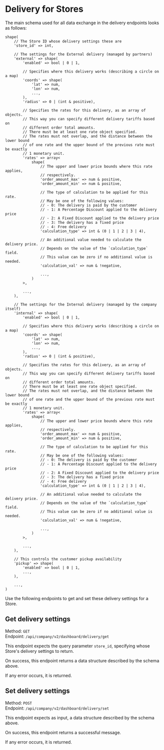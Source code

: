 # Delivery for Stores

The main schema used for all data exchange in the delivery endpoints looks as follows:

```Hack
shape(
    // The Store ID whose delivery settings these are
    'store_id' => int,
    
    // The settings for the External delivery (managed by partners)
    'external' => shape(
        'enabled' => bool | 0 | 1,
        
        // Specifies where this delivery works (describing a circle on a map)
        'coords' => shape(
            'lat' => num,
            'lon' => num,
            ...,
        ),
        'radius' => 0 | (int & positive),
        
        // Specifies the rates for this delivery, as an array of objects.
        // This way you can specify different delivery tariffs based on
        // different order total amounts.
        // There must be at least one rate object specified.
        // The rates must not overlap, and the distance between the lower bound
        // of one rate and the upper bound of the previous rate must be exactly
        // 1 monetary unit.
        'rates' => array<
            shape(
                // The upper and lower price bounds where this rate applies,
                // respectively.
                'order_amount_max' => num & positive,
                'order_amount_min' => num & positive,
                
                // The type of calculation to be applied for this rate.
                // May be one of the following values:
                // - 0: The delivery is paid by the customer
                // - 1: A Percentage Discount applied to the delivery price
                // - 2: A Fixed Discount applied to the delivery price
                // - 3: The delivery has a fixed price
                // - 4: Free delivery
                'calculation_type' => int & (0 | 1 | 2 | 3 | 4),
                
                // An additional value needed to calculate the delivery price.
                // Depends on the value of the `calculation_type` field.
                // This value can be zero if no additional value is needed.
                'calculation_val' => num & !negative,
                
                ...,
            )
        >,
        
        ...,
    ),
    
    // The settings for the Internal delivery (managed by the company itself)
    'internal' => shape(
        'enabled' => bool | 0 | 1,
        
        // Specifies where this delivery works (describing a circle on a map)
        'coords' => shape(
            'lat' => num,
            'lon' => num,
            ...,
        ),
        'radius' => 0 | (int & positive),
        
        // Specifies the rates for this delivery, as an array of objects.
        // This way you can specify different delivery tariffs based on
        // different order total amounts.
        // There must be at least one rate object specified.
        // The rates must not overlap, and the distance between the lower bound
        // of one rate and the upper bound of the previous rate must be exactly
        // 1 monetary unit.
        'rates' => array<
            shape(
                // The upper and lower price bounds where this rate applies,
                // respectively.
                'order_amount_max' => num & positive,
                'order_amount_min' => num & positive,
                
                // The type of calculation to be applied for this rate.
                // May be one of the following values:
                // - 0: The delivery is paid by the customer
                // - 1: A Percentage Discount applied to the delivery price
                // - 2: A Fixed Discount applied to the delivery price
                // - 3: The delivery has a fixed price
                // - 4: Free delivery
                'calculation_type' => int & (0 | 1 | 2 | 3 | 4),
                
                // An additional value needed to calculate the delivery price.
                // Depends on the value of the `calculation_type` field.
                // This value can be zero if no additional value is needed.
                'calculation_val' => num & !negative,
                
                ...,
            )
        >,
        
        ...,
    ),
    
    // This controls the customer pickup availability
    'pickup' => shape(
        'enabled' => bool | 0 | 1,
        ...,
    ),
    
    ...,
)
```

Use the following endpoints to get and set these delivery settings for a Store.

## Get delivery settings

Method: `GET`  
Endpoint: `/api/company/v2/dashboard/delivery/get`

This endpoint expects the query parameter `store_id`, specifying whose Store's delivery settings to return.

On success, this endpoint returns a data structure described by the schema above.

If any error occurs, it is returned.

## Set delivery settings

Method: `POST`  
Endpoint: `/api/company/v2/dashboard/delivery/set`

This endpoint expects as input, a data structure described by the schema above.

On success, this endpoint returns a successful message.

If any error occurs, it is returned. 